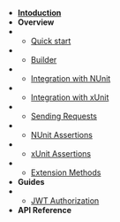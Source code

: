 <!-- docs/_sidebar.md -->

* [**Intoduction**](/README.md)
* **Overview**
* * [Quick start](/overview/quick-start.md)
* * [Builder](/overview/builder.md)
* * [Integration with NUnit](/overview/integration-nunit.md)
* * [Integration with xUnit](/overview/integration-xunit.md)
* * [Sending Requests](/overview/sending-requests.md)
* * [NUnit Assertions](/overview/assertions-nunit.md)
* * [xUnit Assertions](/overview/assertions-xunit.md)
* * [Extension Methods](/overview/extensions.md)
* **Guides**
* * [JWT Authorization](/)
* **API Reference**